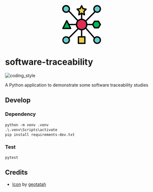 <div align="center">
    <img src="https://raw.githubusercontent.com/zehengl/software-traceability/main/static/favicon.png" alt="logo" height="128">
</div>

# software-traceability

![coding_style](https://img.shields.io/badge/code%20style-black-000000.svg)

A Python application to demonstrate some software traceability studies

## Develop

### Dependency

    python -m venv .venv
    .\.venv\Scripts\activate
    pip install requirements-dev.txt

### Test

    pytest

## Credits

- [Icon][1] by [geotatah][2]

[1]: https://www.flaticon.com/free-icon/networking_992837#term=social%20relation&page=1&position=14
[2]: https://www.flaticon.com/authors/geotatah

